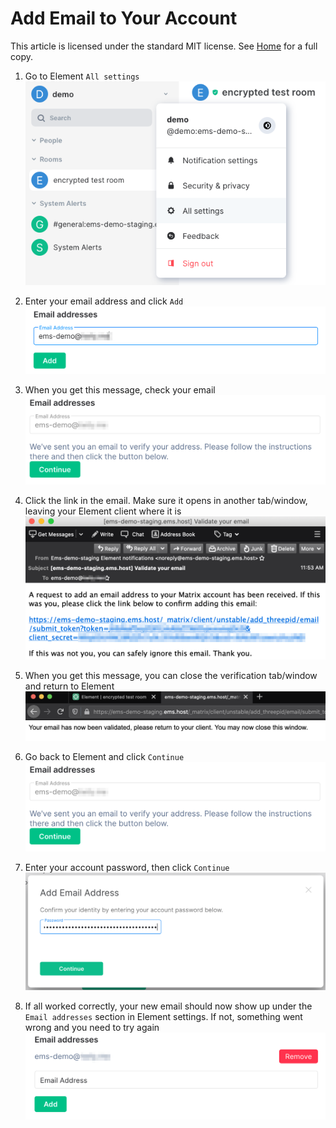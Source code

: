 # Add Email to Your Account <!-- omit in toc -->

This article is licensed under the standard MIT license. See [Home](index.md) for a full copy.

1. Go to Element `All settings`  
![](images/Screen%20Shot%202020-09-17%20at%205.24.15%20PM.png)

1. Enter your email address and click `Add`  
![](images/Screen%20Shot%202020-10-20%20at%2011.51.19%20AM.png)

1. When you get this message, check your email  
![](images/Screen%20Shot%202020-10-20%20at%2011.57.57%20AM.png)

1. Click the link in the email. Make sure it opens in another tab/window, leaving your Element client where it is  
![](images/Screen%20Shot%202020-10-20%20at%2011.55.01%20AM.png)

1. When you get this message, you can close the verification tab/window and return to Element  
![](images/Screen%20Shot%202020-10-20%20at%2012.00.03%20PM.png)

1. Go back to Element and click `Continue`  
![](images/Screen%20Shot%202020-10-20%20at%2011.57.57%20AM.png)

1. Enter your account password, then click `Continue`  
![](images/Screen%20Shot%202020-10-20%20at%2012.01.34%20PM.png)

1. If all worked correctly, your new email should now show up under the `Email addresses` section in Element settings. If not, something went wrong and you need to try again  
![](images/Screen%20Shot%202020-10-20%20at%2012.02.17%20PM.png)
